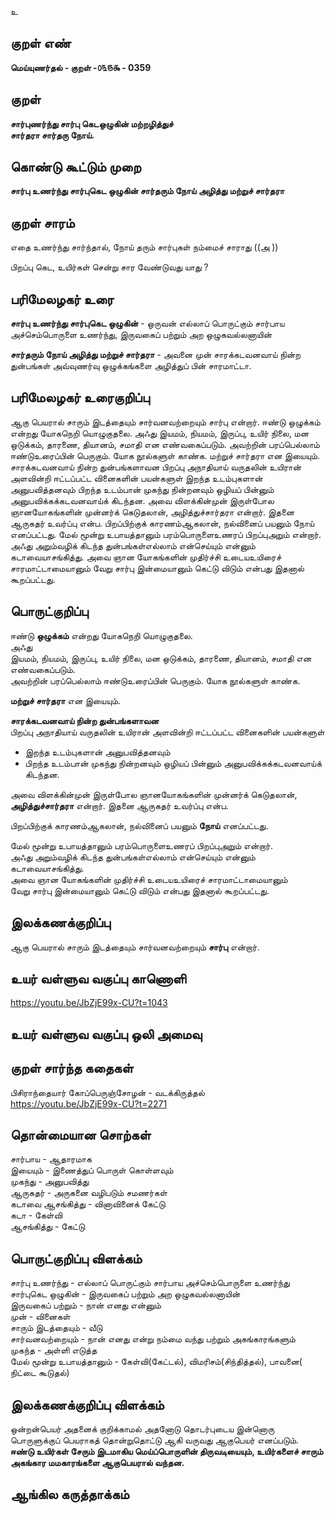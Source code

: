 உ

## குறள் எண் 

**மெய்யுணர்தல் - குறள் -௦௩௫௯ - 0359**  

## குறள் 

**சார்புணர்ந்து சார்பு கெடஒழுகின் மற்றழித்துச்  
சார்தரா சார்தரு நோய்.**

## கொண்டு கூட்டும் முறை

**சார்பு உணர்ந்து சார்புகெட ஒழுகின் சார்தரும் நோய் அழித்து மற்றுச் சார்தரா**

## குறள் சாரம் 

எதை உணர்ந்து சார்ந்தால், நோய் தரும் சார்புகள் நம்மைச் சாராது   ((அ ))  

பிறப்பு கெட, உயிர்கள் சென்று சார வேண்டுவது யாது ?

## பரிமேலழகர் உரை

**சார்பு உணர்ந்து சார்புகெட ஒழுகின்** - ஒருவன் எல்லாப் பொருட்கும் சார்பாய அச்செம்பொருளை உணர்ந்து, இருவகைப் பற்றும் அற ஒழுகவல்லனாயின்  

**சார்தரும் நோய் அழித்து மற்றுச் சார்தரா** - அவனை முன் சாரக்கடவனவாய் நின்ற துன்பங்கள் அவ்வுணர்வு ஒழுக்கங்களை அழித்துப் பின் சாரமாட்டா.

## பரிமேலழகர் உரைகுறிப்பு   

ஆகு பெயரால் சாரும் இடத்தையும் சார்வனவற்றையும் சார்பு என்றார். ஈண்டு ஒழுக்கம் என்றது யோகநெறி யொழுகுதலை. அஃது இயமம், நியமம், இருப்பு, உயிர் நிலை, மன ஒடுக்கம், தாரணை, தியானம், சமாதி என எண்வகைப்படும். அவற்றின் பரப்பெல்லாம் ஈண்டுஉரைப்பின் பெருகும். யோக நூல்களுள் காண்க. மற்றுச் சார்தரா என இயையும். சாரக்கடவனவாய் நின்ற துன்பங்களாவன பிறப்பு அநாதியாய் வருதலின் உயிரான் அளவின்றி ஈட்டப்பட்ட வினைகளின் பயன்களுள் இறந்த உடம்புகளான் அனுபவித்தனவும் பிறந்த உடம்பான் முகந்து நின்றனவும் ஒழியப் பின்னும் அனுபவிக்கக்கடவனவாய்க் கிடந்தன. அவை விளக்கின்முன் இருள்போல ஞானயோகங்களின் முன்னர்க் கெடுதலான், அழித்துச்சார்தரா என்றார். இதனை ஆருகதர் உவர்ப்பு என்ப. பிறப்பிற்குக் காரணம்ஆகலான், நல்வினைப் பயனும் நோய் எனப்பட்டது. மேல் மூன்று உபாயத்தானும் பரம்பொருளைஉணரப் பிறப்புஅறும் என்றார். அஃது அறும்வழிக் கிடந்த துன்பங்கள்எல்லாம் என்செய்யும் என்னும் கடாவையாசங்கித்து. அவை ஞான யோகங்களின் முதிர்ச்சி உடையஉயிரைச் சாரமாட்டாமையானும் வேறு சார்பு இன்மையானும் கெட்டு விடும் என்பது இதனால் கூறப்பட்டது.   

## பொருட்குறிப்பு 

ஈண்டு **ஒழுக்கம்** என்றது யோகநெறி யொழுகுதலை.  
அஃது   
இயமம், நியமம், இருப்பு, உயிர் நிலை, மன ஒடுக்கம், தாரணை, தியானம், சமாதி என எண்வகைப்படும்.   
அவற்றின் பரப்பெல்லாம் ஈண்டுஉரைப்பின் பெருகும். யோக நூல்களுள் காண்க.   

**மற்றுச் சார்தரா** என இயையும்.  

**சாரக்கடவனவாய் நின்ற துன்பங்களாவன**  
பிறப்பு அநாதியாய் வருதலின் உயிரான் அளவின்றி ஈட்டப்பட்ட வினைகளின் பயன்களுள்   
  * இறந்த உடம்புகளான் அனுபவித்தனவும்   
  * பிறந்த உடம்பான் முகந்து நின்றனவும் ஒழியப் பின்னும் அனுபவிக்கக்கடவனவாய்க் கிடந்தன.    
  
அவை விளக்கின்முன் இருள்போல ஞானயோகங்களின் முன்னர்க் கெடுதலான், **அழித்துச்சார்தரா** என்றார். இதனை ஆருகதர் உவர்ப்பு என்ப.  

பிறப்பிற்குக் காரணம்ஆகலான், நல்வினைப் பயனும் **நோய்** எனப்பட்டது.  

மேல் மூன்று உபாயத்தானும் பரம்பொருளைஉணரப் பிறப்புஅறும் என்றார்.   
அஃது அறும்வழிக் கிடந்த துன்பங்கள்எல்லாம் என்செய்யும் என்னும் கடாவையாசங்கித்து.   
அவை ஞான யோகங்களின் முதிர்ச்சி உடையஉயிரைச் சாரமாட்டாமையானும்  
வேறு சார்பு இன்மையானும் கெட்டு விடும் என்பது இதனால் கூறப்பட்டது.   

## இலக்கணக்குறிப்பு  

ஆகு பெயரால் சாரும் இடத்தையும் சார்வனவற்றையும் **சார்பு** என்றார்.  

## உயர் வள்ளுவ வகுப்பு காணொளி

https://youtu.be/JbZjE99x-CU?t=1043

## உயர் வள்ளுவ வகுப்பு ஒலி அமைவு 

 
## குறள் சார்ந்த கதைகள் 

பிசிராந்தையார் கோப்பெருஞ்சோழன் - வடக்கிருத்தல்  
https://youtu.be/JbZjE99x-CU?t=2271

## தொன்மையான சொற்கள்

சார்பாய  - ஆதாரமாக  
இயையும் - இணைத்துப் பொருள் கொள்ளவும்  
முகந்து   - அனுபவித்து  
ஆருகதர்  - அருகனை வழிபடும் சமணர்கள்  
கடாவை ஆசங்கித்து - வினாவினைக் கேட்டு  
கடா - கேள்வி   
ஆசங்கித்து - கேட்டு 

## பொருட்குறிப்பு விளக்கம்

சார்பு உணர்ந்து - எல்லாப் பொருட்கும் சார்பாய அச்செம்பொருளை உணர்ந்து  
சார்புகெட ஒழுகின் - இருவகைப் பற்றும் அற ஒழுகவல்லனாயின்  
இருவகைப் பற்றும் - நான் எனது என்னும்   
முன் - வினைகள்   
சாரும் இடத்தையும் - வீடு  
சார்வனவற்றையும் - நான் எனது என்று நம்மை வந்து பற்றும் அகங்காரங்களும்   
முகந்த - அள்ளி எடுத்த  
மேல் மூன்று உபாயத்தானும் - கேள்வி(கேட்டல்), விமரிசம்(சிந்தித்தல்),  பாவனை( நிட்டை கூடுதல்)   

## இலக்கணக்குறிப்பு விளக்கம்

ஒன்றன்பெயர் அதனைக் குறிக்காமல் அதனோடு தொடர்புடைய இன்னொரு பொருளுக்குப் பெயராகத் தொன்றுதொட்டு ஆகி வருவது ஆகுபெயர் எனப்படும்.     
**ஈண்டு உயிர்கள் சேரும் இடமாகிய மெய்ப்பொருளின் திருவடியையும், உயிர்களைச் சாரும் அகங்கார மமகாரங்களை ஆகுபெயரால் வந்தன.** 

## ஆங்கில கருத்தாக்கம் 


